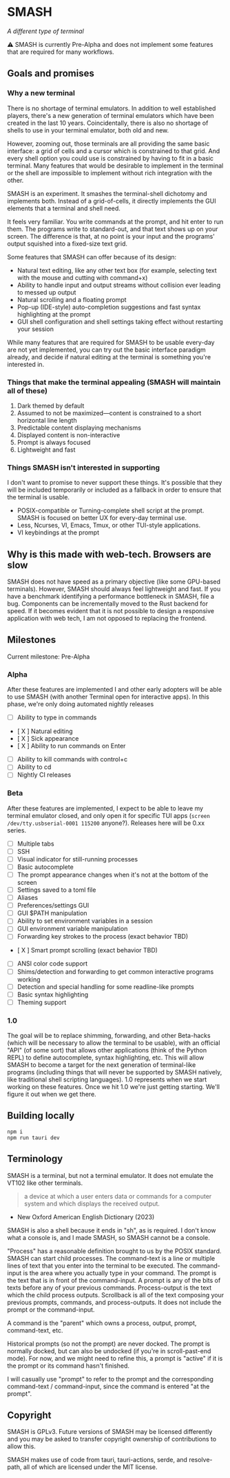 # SMASH
*A different type of terminal*

⚠️ SMASH is currently Pre-Alpha and does not implement some features that are required for many workflows.

## Goals and promises

### Why a new terminal
There is no shortage of terminal emulators. In addition to well established players, there's a new generation of terminal emulators which have been created in the last 10 years. Coincidentally, there is also no shortage of shells to use in your terminal emulator, both old and new.

However, zooming out, those terminals are all providing the same basic interface: a grid of cells and a cursor which is constrained to that grid. And every shell option you could use is constrained by having to fit in a basic terminal. Many features that would be desirable to implement in the terminal or the shell are impossible to implement without rich integration with the other.

SMASH is an experiment. It smashes the terminal-shell dichotomy and implements both. Instead of a grid-of-cells, it directly implements the GUI elements that a terminal and shell need.

It feels very familiar. You write commands at the prompt, and hit enter to run them. The programs write to standard-out, and that text shows up on your screen. The difference is that, at no point is your input and the programs' output squished into a fixed-size text grid.

Some features that SMASH can offer because of its design:
* Natural text editing, like any other text box (for example, selecting text with the mouse and cutting with command+x)
* Ability to handle input and output streams without collision ever leading to messed up output
* Natural scrolling and a floating prompt
* Pop-up (IDE-style) auto-completion suggestions and fast syntax highlighting at the prompt
* GUI shell configuration and shell settings taking effect without restarting your session

While many features that are required for SMASH to be usable every-day are not yet implemented, you can try out the basic interface paradigm already, and decide if natural editing at the terminal is something you're interested in.

### Things that make the terminal appealing (SMASH will maintain all of these)

1. Dark themed by default
2. Assumed to not be maximized—content is constrained to a short horizontal line length
3. Predictable content displaying mechanisms
4. Displayed content is non-interactive
5. Prompt is always focused
6. Lightweight and fast

### Things SMASH isn't interested in supporting
I don't want to promise to never support these things. It's possible that they will be included temporarily or included as a fallback in order to ensure that the terminal is usable.
* POSIX-compatible or Turning-complete shell script at the prompt. SMASH is focused on better UX for every-day terminal use. 
* Less, Ncurses, VI, Emacs, Tmux, or other TUI-style applications.
* VI keybindings at the prompt

## Why is this made with web-tech. Browsers are slow
SMASH does not have speed as a primary objective (like some GPU-based terminals). However, SMASH should always feel lightweight and fast. If you have a benchmark identifying a performance bottleneck in SMASH, file a bug. Components can be incrementally moved to the Rust backend for speed. If it becomes evident that it is not possible to design a responsive application with web tech, I am not opposed to replacing the frontend.

## Milestones

Current milestone: Pre-Alpha

### Alpha
After these features are implemented I and other early adopters will be able to use SMASH (with another Terminal open for interactive apps).
In this phase, we're only doing automated nightly releases

 - [   ] Ability to type in commands
 - [ X ] Natural editing
 - [ X ] Sick appearance
 - [ X ] Ability to run commands on Enter
 - [   ] Ability to kill commands with control+c
 - [   ] Ability to cd
 - [   ] Nightly CI releases

### Beta
After these features are implemented, I expect to be able to leave my terminal emulator closed, and only open it for specific TUI apps (`screen /dev/tty.usbserial-0001 115200` anyone?).
Releases here will be 0.xx series.

 - [   ] Multiple tabs
 - [   ] SSH
 - [   ] Visual indicator for still-running processes
 - [   ] Basic autocomplete
 - [   ] The prompt appearance changes when it's not at the bottom of the screen
 - [   ] Settings saved to a toml file
 - [   ] Aliases
 - [   ] Preferences/settings GUI
 - [   ] GUI $PATH manipulation
 - [   ] Ability to set environment variables in a session
 - [   ] GUI environment variable manipulation
 - [   ] Forwarding key strokes to the process (exact behavior TBD)
 - [ X ] Smart prompt scrolling (exact behavior TBD)
 - [   ] ANSI color code support
 - [   ] Shims/detection and forwarding to get common interactive programs working
 - [   ] Detection and special handling for some readline-like prompts
 - [   ] Basic syntax highlighting
 - [   ] Theming support

### 1.0
The goal will be to replace shimming, forwarding, and other Beta-hacks (which will be necessary to allow the terminal to be usable), with an official "API" (of some sort) that allows other applications (think of the Python REPL) to define autocomplete, syntax highlighting, etc. This will allow SMASH to become a target for the next generation of terminal-like programs (including things that will never be supported by SMASH natively, like traditional shell scripting languages).
1.0 represents when we start working on these features. Once we hit 1.0 we're just getting starting.
We'll figure it out when we get there. 

## Building locally
```
npm i
npm run tauri dev
```

## Terminology
SMASH is a terminal, but not a terminal emulator. It does not emulate the VT102 like other terminals.
> a device at which a user enters data or commands for a computer system and which displays the received output.
- New Oxford American English Dictionary (2023)

SMASH is also a shell because it ends in "sh", as is required.
I don't know what a console is, and I made SMASH, so SMASH cannot be a console.

"Process" has a reasonable definition brought to us by the POSIX standard. SMASH can start child processes.
The command-text is a line or multiple lines of text that you enter into the terminal to be executed.
The command-input is the area where you actually type in your command.
The prompt is the text that is in front of the command-input.
A prompt is any of the bits of texts before any of your previous commands.
Process-output is the text which the child process outputs.
Scrollback is all of the text composing your previous prompts, commands, and process-outputs. It does not include the prompt or the command-input.

A command is the "parent" which owns a process, output, prompt, command-text, etc.

Historical prompts (so not the prompt) are never docked.
The prompt is normally docked, but can also be undocked (if you're in scroll-past-end mode).
For now, and we might need to refine this, a prompt is "active" if it is the prompt or its command hasn't finished. 

I will casually use "prompt" to refer to the prompt and the corresponding command-text / command-input, since the command is entered "at the prompt".

## Copyright
SMASH is GPLv3.
Future versions of SMASH may be licensed differently and you may be asked to transfer copyright ownership of contributions to allow this.

SMASH makes use of code from tauri, tauri-actions, serde, and resolve-path, all of which are licensed under the MIT license.
